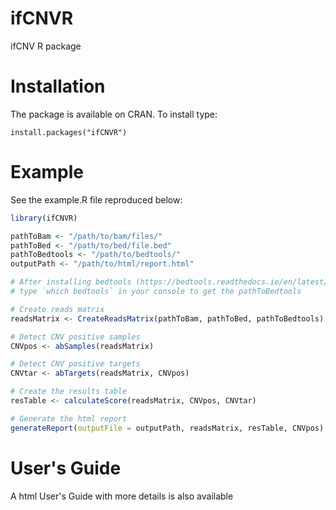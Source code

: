 # ifCNVR
 ifCNV R package
 
 # Installation
 The package is available on CRAN. To install type:
 
 
 `
install.packages("ifCNVR")
`

# Example

See the example.R file reproduced below:

```R
library(ifCNVR)

pathToBam <- "/path/to/bam/files/"
pathToBed <- "/path/to/bed/file.bed"
pathToBedtools <- "/path/to/bedtools/"
outputPath <- "/path/to/html/report.html"

# After installing bedtools (https://bedtools.readthedocs.io/en/latest/content/installation.html), 
# type `which bedtools` in your console to get the pathToBedtools

# Create reads matrix
readsMatrix <- CreateReadsMatrix(pathToBam, pathToBed, pathToBedtools)

# Detect CNV positive samples 
CNVpos <- abSamples(readsMatrix)

# Detect CNV positive targets
CNVtar <- abTargets(readsMatrix, CNVpos)

# Create the results table
resTable <- calculateScore(readsMatrix, CNVpos, CNVtar)

# Generate the html report
generateReport(outputFile = outputPath, readsMatrix, resTable, CNVpos)

```


# User's Guide

A html User's Guide with more details is also available
